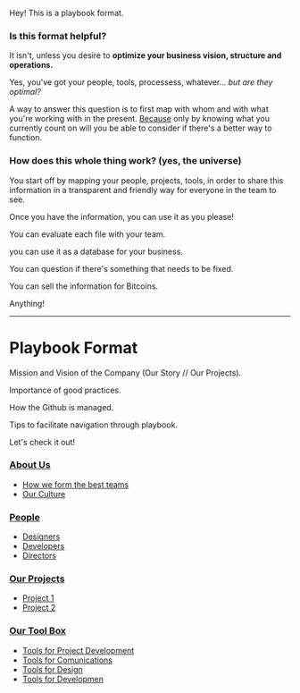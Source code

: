 Hey! This is a playbook format. 

### Is this format helpful?

It isn't, unless you desire to **optimize your business vision, structure and operations.**

Yes, you've got your people, tools, processess, whatever... *but are they optimal?* 

A way to answer this question is to first map with whom and with what you're working with in the present. [Because](https://youtu.be/CvBfHwUxHIk?t=187) only by knowing what you currently count on will you be able to consider if there's a better way to function.

### How does this whole thing work? (yes, the universe)

You start off by mapping your people, projects, tools, in order to share this information in a transparent and friendly way for everyone in the team to see. 

Once you have the information, you can use it as you please! 

You can evaluate each file with your team.

you can use it as a database for your business. 

You can question if there's something that needs to be fixed.

You can sell the information for Bitcoins.

Anything!


--- 

# Playbook Format

Mission and Vision of the Company (Our Story // Our Projects).

Importance of good practices.

How the Github is managed.

Tips to facilitate navigation through playbook.

Let's check it out!


### [About Us](https://github.com/sofiacastillod/Playbook/blob/master/about.md)

- [How we form the best teams](#best-teams)
- [Our Culture](#best-teams)


### [People](https://github.com/sofiacastillod/Playbook/blob/master/people.md)

- [Designers](#values)
- [Developers](#best-teams)
- [Directors](#best-teams)

### [Our Projects](https://github.com/sofiacastillod/Playbook/blob/master/tools.md)

- [Project 1](#project-one)
- [Project 2](#project-two)

### [Our Tool Box](https://github.com/sofiacastillod/Playbook/blob/master/tools.md)

- [Tools for Project Development](#design-tools)
- [Tools for Comunications](#design-tools)
- [Tools for Design](#design-tools)
- [Tools for Developmen](#development-tools)
